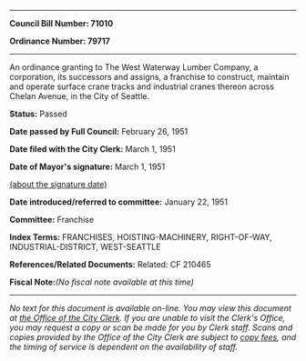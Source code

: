 

********

**Council Bill Number: 71010**
   
**Ordinance Number: 79717**
********

 An ordinance granting to The West Waterway Lumber Company, a corporation, its successors and assigns, a franchise to construct, maintain and operate surface crane tracks and industrial cranes thereon across Chelan Avenue, in the City of Seattle.

**Status:** Passed
   
**Date passed by Full Council:** February 26, 1951
   
**Date filed with the City Clerk:** March 1, 1951
   
**Date of Mayor's signature:** March 1, 1951
   
[(about the signature date)](/~public/approvaldate.htm)
   
   
   
**Date introduced/referred to committee:** January 22, 1951
   
**Committee:** Franchise
   
   
**Index Terms:** FRANCHISES, HOISTING-MACHINERY, RIGHT-OF-WAY, INDUSTRIAL-DISTRICT, WEST-SEATTLE

**References/Related Documents:** Related: CF 210465

**Fiscal Note:**_(No fiscal note available at this time)_
********

_No text for this document is available on-line. You may view this document at [the Office of the City Clerk](http://www.seattle.gov/leg/clerk/contactUs.htm). If you are unable to visit the Clerk's Office, you may request a copy or scan be made for you by Clerk staff. Scans and copies provided by the Office of the City Clerk are subject to [copy fees](http://clerk.seattle.gov/~public/clerkfees.htm), and the timing of service is dependent on the availability of staff._

